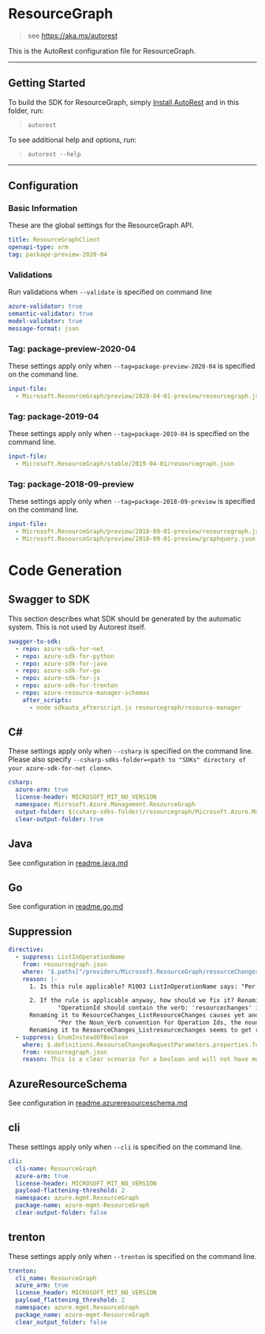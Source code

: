 # ResourceGraph

> see https://aka.ms/autorest

This is the AutoRest configuration file for ResourceGraph.

---

## Getting Started

To build the SDK for ResourceGraph, simply [Install AutoRest](https://aka.ms/autorest/install) and in this folder, run:

> `autorest`

To see additional help and options, run:

> `autorest --help`

---

## Configuration

### Basic Information

These are the global settings for the ResourceGraph API.

``` yaml
title: ResourceGraphClient
openapi-type: arm
tag: package-preview-2020-04
```

### Validations

Run validations when `--validate` is specified on command line

``` yaml $(validate)
azure-validator: true
semantic-validator: true
model-validator: true
message-format: json
```

### Tag: package-preview-2020-04

These settings apply only when `--tag=package-preview-2020-04` is specified on the command line.

``` yaml $(tag) == 'package-preview-2020-04'
input-file:
  - Microsoft.ResourceGraph/preview/2020-04-01-preview/resourcegraph.json
```

### Tag: package-2019-04

These settings apply only when `--tag=package-2019-04` is specified on the command line.

``` yaml $(tag) == 'package-2019-04'
input-file:
  - Microsoft.ResourceGraph/stable/2019-04-01/resourcegraph.json
```

### Tag: package-2018-09-preview

These settings apply only when `--tag=package-2018-09-preview` is specified on the command line.

``` yaml $(tag) == 'package-2018-09-preview'
input-file:
  - Microsoft.ResourceGraph/preview/2018-09-01-preview/resourcegraph.json
  - Microsoft.ResourceGraph/preview/2018-09-01-preview/graphquery.json
```

# Code Generation

## Swagger to SDK

This section describes what SDK should be generated by the automatic system.
This is not used by Autorest itself.

``` yaml $(swagger-to-sdk)
swagger-to-sdk:
  - repo: azure-sdk-for-net
  - repo: azure-sdk-for-python
  - repo: azure-sdk-for-java
  - repo: azure-sdk-for-go
  - repo: azure-sdk-for-js
  - repo: azure-sdk-for-trenton
  - repo: azure-resource-manager-schemas
    after_scripts:
      - node sdkauto_afterscript.js resourcegraph/resource-manager
```

## C#

These settings apply only when `--csharp` is specified on the command line.
Please also specify `--csharp-sdks-folder=<path to "SDKs" directory of your azure-sdk-for-net clone>`.

``` yaml $(csharp)
csharp:
  azure-arm: true
  license-header: MICROSOFT_MIT_NO_VERSION
  namespace: Microsoft.Azure.Management.ResourceGraph
  output-folder: $(csharp-sdks-folder)/resourcegraph/Microsoft.Azure.Management.ResourceGraph/src/Generated
  clear-output-folder: true
```

## Java

See configuration in [readme.java.md](./readme.java.md)

## Go

See configuration in [readme.go.md](./readme.go.md)

## Suppression

``` yaml
directive:
  - suppress: ListInOperationName
    from: resourcegraph.json
    where: '$.paths["/providers/Microsoft.ResourceGraph/resourceChanges"].post.operationId'
    reason: |-
      1. Is this rule applicable? R1003 ListInOperationName says: "Per ARM SDK guidelines, each 'GET' operation on a resource should have "list" in the name...". However, this is POST, not GET.

      2. If the rule is applicable anyway, how should we fix it? Renaming it to ResourceChanges_List causes another warning:
              "OperationId should contain the verb: 'resourcechanges' in:'ResourceChanges_List'. Consider updating the operationId"
      Renaming it to ResourceChanges_ListResourceChanges causes yet another warning:
              "Per the Noun_Verb convention for Operation Ids, the noun 'ResourceChanges' should not appear after the underscore."
      Renaming it to ResourceChanges_Listresourcechanges seems to get rid of warnings, but the result looks very strange.
  - suppress: EnumInsteadOfBoolean
    where: $.definitions.ResourceChangesRequestParameters.properties.fetchPropertyChanges
    from: resourcegraph.json
    reason: This is a clear scenario for a boolean and will not have more than 2 values in the future.
```

## AzureResourceSchema

See configuration in [readme.azureresourceschema.md](./readme.azureresourceschema.md)

## cli

These settings apply only when `--cli` is specified on the command line.

``` yaml $(cli)
cli:
  cli-name: ResourceGraph
  azure-arm: true
  license-header: MICROSOFT_MIT_NO_VERSION
  payload-flattening-threshold: 2
  namespace: azure.mgmt.ResourceGraph
  package-name: azure-mgmt-ResourceGraph
  clear-output-folder: false
```

## trenton

These settings apply only when `--trenton` is specified on the command line.

``` yaml $(trenton)
trenton:
  cli_name: ResourceGraph
  azure_arm: true
  license_header: MICROSOFT_MIT_NO_VERSION
  payload_flattening_threshold: 2
  namespace: azure.mgmt.ResourceGraph
  package_name: azure-mgmt-ResourceGraph
  clear_output_folder: false
```
